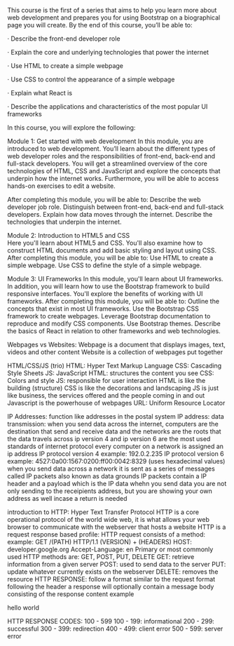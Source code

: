 This course is the first of a series that aims to help you learn more about web development and prepares you for using Bootstrap on a biographical page you will create.  By the end of this course, you’ll be able to:   

  ·       Describe the front-end developer role

  ·       Explain the core and underlying technologies that power the internet

  ·       Use HTML to create a simple webpage

  ·       Use CSS to control the appearance of a simple webpage

  ·       Explain what React is

  ·       Describe the applications and characteristics of the most popular UI frameworks

In this course, you will explore the following:

Module 1: Get started with web development 
In this module, you are introduced to web development. You’ll learn about the different types of web developer roles and the responsibilities of front-end, back-end and full-stack developers. You will get a streamlined overview of the core technologies of HTML, CSS and JavaScript and explore the concepts that underpin how the internet works. Furthermore, you will be able to access hands-on exercises to edit a website. 

After completing this module, you will be able to: 
Describe the web developer job role. 
Distinguish between front-end, back-end and full-stack developers.
Explain how data moves through the internet.
Describe the technologies that underpin the internet.  

Module 2: Introduction to HTML5 and CSS  
Here you'll learn about HTML5 and CSS. You'll also examine how to construct HTML documents and add basic styling and layout using CSS. 
After completing this module, you will be able to: 
Use HTML to create a simple webpage.
Use CSS to define the style of a simple webpage. 

Module 3: UI Frameworks
In this module, you'll learn about UI frameworks. In addition, you will learn how to use the Bootstrap framework to build responsive interfaces. You'll explore the benefits of working with UI frameworks. 
After completing this module, you will be able to: 
Outline the concepts that exist in most UI frameworks.
Use the Bootstrap CSS framework to create webpages.
Leverage Bootstrap documentation to reproduce and modify CSS components.
Use Bootstrap themes. 
Describe the basics of React in relation to other frameworks and web technologies.

Webpages vs Websites: 
Webpage is a document that displays images, text, videos and other content 
Website is a collection of webpages put together

HTML/CSS/JS (trio)
HTML: Hyper Text Markup Language
CSS: Cascading Style Sheets
JS: JavaScript
HTML: structures the content you see
CSS: Colors and style
JS: responsible for user interaction
HTML is like the building (structure)
CSS is like the decorations and landscaping
JS is just like business, the services offered and the people coming in and out
Javascript is the powerhouse of webpages
URL: Uniform Resource Locator

IP Addresses: function like addresses in the postal system
IP address: 
data transmission: 
when you send data across the internet, computers are the destination that send and receive data and the networks are the roots that the data travels across
ip version 4 and ip version 6 are the most used standards of internet protocol
every computer on a network is assigned an ip address
IP protocol version 4 example: 192.0.2.235
IP protocol version 6 example: 4527:0a00:1567:0200:ff00:0042:8329 (uses hexadecimal values)
when you send data across a network it is sent as a series of messages called IP packets also known as data grounds
IP packets contain a IP header and a payload which is the IP data
whehn you send data you are not only sending to the receipients address, but you are showing your own address as well incase a return is needed

introduction to HTTP: Hyper Text Transfer Protocol
HTTP is a core operational protocol of the world wide web, it is what allows your web browser to communicate with the webserver that hosts a website
HTTP is a request response based profile:
HTTP request consists of a method: 
example: GET /(PATH) HTTP/1.1 (VERSION) + (HEADERS) HOST: developer.google.org  Accept-Language: en
Primary or most commonly used HTTP methods are: GET, POST, PUT, DELETE
GET: retrieve information from a given server
POST: used to send data to the server
PUT: update whatever currently exists on the webserver
DELETE: removes the resource
HTTP RESPONSE: follow a format similar to the request format
following the header a response will optionally contain a message body consisting of the response content
example 
<html> 
<body> 
<p> hello world</p>
</body>
</html> 
HTTP RESPONSE CODES: 
100 - 599
100 - 199: informational
200 - 299: successful
300 - 399: redirection
400 - 499: client error
500 - 599: server error


